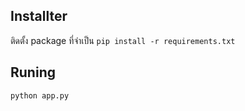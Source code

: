 ## Installter
ติดตั้ง package ที่จำเป็น
```pip install -r requirements.txt```

## Runing
```python app.py```